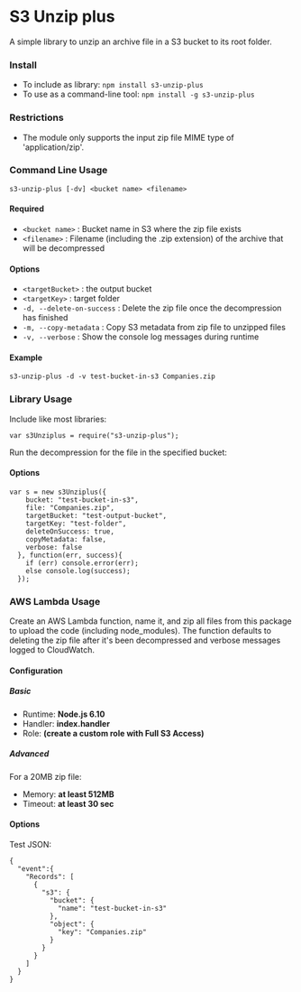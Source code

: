 # S3 Unzip plus #

A simple library to unzip an archive file in a S3 bucket to its root folder.

### Install ###

- To include as library: `npm install s3-unzip-plus`
- To use as a command-line tool: `npm install -g s3-unzip-plus`

### Restrictions ###

- The module only supports the input zip file MIME type of 'application/zip'.

### Command Line Usage ###

`s3-unzip-plus [-dv] <bucket name> <filename>`

#### Required ####

- `<bucket name>` : Bucket name in S3 where the zip file exists
- `<filename>` : Filename (including the .zip extension) of the archive that will be decompressed

#### Options ####

- `<targetBucket>` : the output bucket
- `<targetKey>` : target folder
- `-d, --delete-on-success` : Delete the zip file once the decompression has finished
- `-m, --copy-metadata` : Copy S3 metadata from zip file to unzipped files
- `-v, --verbose` : Show the console log messages during runtime

#### Example ####

`s3-unzip-plus -d -v test-bucket-in-s3 Companies.zip`

### Library Usage ###

Include like most libraries:

`var s3Unziplus = require("s3-unzip-plus");`

Run the decompression for the file in the specified bucket:

#### Options ####

~~~~
var s = new s3Unziplus({
    bucket: "test-bucket-in-s3",
    file: "Companies.zip",
    targetBucket: "test-output-bucket",
    targetKey: "test-folder",
    deleteOnSuccess: true,
    copyMetadata: false,
    verbose: false
  }, function(err, success){
    if (err) console.error(err);
    else console.log(success);
  });
~~~~

### AWS Lambda Usage ###

Create an AWS Lambda function, name it, and zip all files from this package to upload the code (including node_modules). The function defaults to deleting the zip file after it's been decompressed and verbose messages logged to CloudWatch.

#### Configuration ####

##### Basic #####
- Runtime: **Node.js 6.10**
- Handler: **index.handler**
- Role: **(create a custom role with Full S3 Access)**

##### Advanced #####

For a 20MB zip file:
- Memory: **at least 512MB**
- Timeout: **at least 30 sec**

#### Options ####

Test JSON:
~~~~
{
  "event":{
    "Records": [
      {
        "s3": {
          "bucket": {
            "name": "test-bucket-in-s3"
          },
          "object": {
            "key": "Companies.zip"
          }
        }
      }
    ]
  }
}
~~~~
